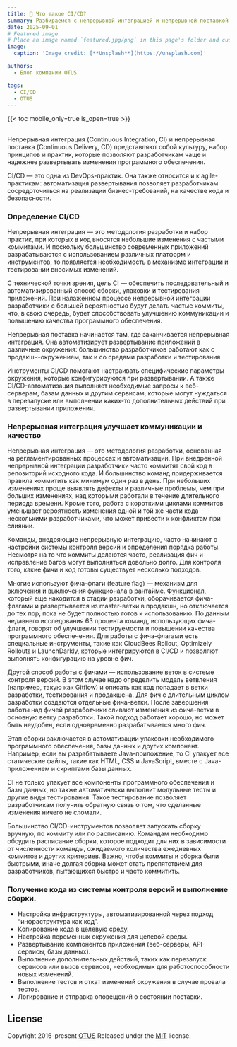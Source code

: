 ```yaml
---
title: 🎉 Что такое CI/CD?
summary: Разбираемся с непрерывной интеграцией и непрерывной поставкой
date: 2025-09-01
# Featured image
# Place an image named `featured.jpg/png` in this page's folder and customize its options here.
image:
  caption: 'Image credit: [**Unsplash**](https://unsplash.com)'

authors:
  - Блог компании OTUS

tags:
  - CI/CD
  - OTUS
---
```



{{< toc mobile_only=true is_open=true >}}

## 

Непрерывная интеграция (Continuous Integration, CI) и непрерывная поставка (Continuous Delivery, CD) представляют собой культуру, набор принципов и практик, которые позволяют разработчикам чаще и надежнее развертывать изменения программного обеспечения.

CI/CD — это одна из DevOps-практик. Она также относится и к agile-практикам: автоматизация развертывания позволяет разработчикам сосредоточиться на реализации бизнес-требований, на качестве кода и безопасности.


### Определение CI/CD

Непрерывная интеграция — это методология разработки и набор практик, при которых в код вносятся небольшие изменения с частыми коммитами. И поскольку большинство современных приложений разрабатываются с использованием различных платформ и инструментов, то появляется необходимость в механизме интеграции и тестировании вносимых изменений.

С технической точки зрения, цель CI — обеспечить последовательный и автоматизированный способ сборки, упаковки и тестирования приложений. При налаженном процессе непрерывной интеграции разработчики с большей вероятностью будут делать частые коммиты, что, в свою очередь, будет способствовать улучшению коммуникации и повышению качества программного обеспечения.

Непрерывная поставка начинается там, где заканчивается непрерывная интеграция. Она автоматизирует развертывание приложений в различные окружения: большинство разработчиков работают как с продакшн-окружением, так и со средами разработки и тестирования.

Инструменты CI/CD помогают настраивать специфические параметры окружения, которые конфигурируются при развертывании. А также CI/CD-автоматизация выполняет необходимые запросы к веб-серверам, базам данных и другим сервисам, которые могут нуждаться в перезапуске или выполнении каких-то дополнительных действий при развертывании приложения.

### Непрерывная интеграция улучшает коммуникации и качество

Непрерывная интеграция — это методология разработки, основанная на регламентированных процессах и автоматизации. При внедренной непрерывной интеграции разработчики часто коммитят свой код в репозиторий исходного кода. И большинство команд придерживается правила коммитить как минимум один раз в день. При небольших изменениях проще выявлять дефекты и различные проблемы, чем при больших изменениях, над которыми работали в течение длительного периода времени. Кроме того, работа с короткими циклами коммитов уменьшает вероятность изменения одной и той же части кода несколькими разработчиками, что может привести к конфликтам при слиянии.

Команды, внедряющие непрерывную интеграцию, часто начинают с настройки системы контроля версий и определения порядка работы. Несмотря на то что коммиты делаются часто, реализация фич и исправление багов могут выполняться довольно долго. Для контроля того, какие фичи и код готовы существует несколько подходов.

Многие используют фича-флаги (feature flag) — механизм для включения и выключения функционала в рантайме. Функционал, который еще находится в стадии разработки, оборачивается фича-флагами и развертывается из master-ветки в продакшн, но отключается до тех пор, пока не будет полностью готов к использованию. По данным недавнего исследования 63 процента команд, использующих фича-флаги, говорят об улучшении тестируемости и повышении качества программного обеспечения. Для работы с фича-флагами есть специальные инструменты, такие как CloudBees Rollout, Optimizely Rollouts и LaunchDarkly, которые интегрируются в CI/CD и позволяют выполнять конфигурацию на уровне фич.

Другой способ работы с фичами — использование веток в системе контроля версий. В этом случае надо определить модель ветвления (например, такую как Gitflow) и описать как код попадает в ветки разработки, тестирования и продакшена. Для фич с длительным циклом разработки создаются отдельные фича-ветки. После завершения работы над фичей разработчики сливают изменения из фича-ветки в основную ветку разработки. Такой подход работает хорошо, но может быть неудобен, если одновременно разрабатывается много фич.

Этап сборки заключается в автоматизации упаковки необходимого программного обеспечения, базы данных и других компонент. Например, если вы разрабатываете Java-приложение, то CI упакует все статические файлы, такие как HTML, CSS и JavaScript, вместе с Java-приложением и скриптами базы данных.

CI не только упакует все компоненты программного обеспечения и базы данных, но также автоматически выполнит модульные тесты и другие виды тестирования. Такое тестирование позволяет разработчикам получить обратную связь о том, что сделанные изменения ничего не сломали.

Большинство CI/CD-инструментов позволяет запускать сборку вручную, по коммиту или по расписанию. Командам необходимо обсудить расписание сборки, которое подходит для них в зависимости от численности команды, ожидаемого количества ежедневных коммитов и других критериев. Важно, чтобы коммиты и сборка были быстрыми, иначе долгая сборка может стать препятствием для разработчиков, пытающихся быстро и часто коммитить.

### Получение кода из системы контроля версий и выполнение сборки.
- Настройка инфраструктуры, автоматизированной через подход “инфраструктура как код”.
- Копирование кода в целевую среду.
- Настройка переменных окружения для целевой среды.
- Развертывание компонентов приложения (веб-серверы, API-сервисы, базы данных).
- Выполнение дополнительных действий, таких как перезапуск сервисов или вызов сервисов, необходимых для работоспособности новых изменений.
- Выполнение тестов и откат изменений окружения в случае провала тестов.
- Логирование и отправка оповещений о состоянии поставки.

## License

Copyright 2016-present [OTUS](https://otus.pw/Tuse/)
Released under the [MIT](https://github.com/HugoBlox/hugo-blox-builder/blob/main/LICENSE.md) license.
